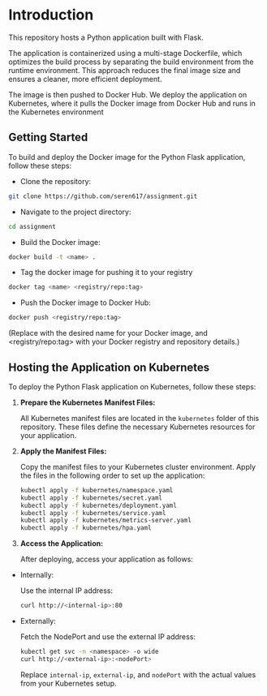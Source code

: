# Introduction

This repository hosts a Python application built with Flask. 

The application is containerized using a multi-stage Dockerfile, which optimizes the build process by separating the build environment from the runtime environment. This approach reduces the final image size and ensures a cleaner, more efficient deployment.

The image is then pushed to Docker Hub. We deploy the application on Kubernetes, where it pulls the Docker image from Docker Hub and runs in the Kubernetes environment

## Getting Started 

To build and deploy the Docker image for the Python Flask application, follow these steps:

- Clone the repository: 
```bash
git clone https://github.com/seren617/assignment.git
```
- Navigate to the project directory:
```bash
cd assignment
```
- Build the Docker image:
```bash
docker build -t <name> .
```
- Tag the docker image for pushing it to your registry
```bash
docker tag <name> <registry/repo:tag>
```
- Push the Docker image to Docker Hub:
```bash
docker push <registry/repo:tag>
```
(Replace <name> with the desired name for your Docker image, and <registry/repo:tag> with your Docker registry and repository details.)

## Hosting the Application on Kubernetes

To deploy the Python Flask application on Kubernetes, follow these steps:

1. **Prepare the Kubernetes Manifest Files:**

   All Kubernetes manifest files are located in the `kubernetes` folder of this repository. These files define the necessary Kubernetes resources for your application.

2. **Apply the Manifest Files:**

   Copy the manifest files to your Kubernetes cluster environment. Apply the files in the following order to set up the application:

   ```bash
   kubectl apply -f kubernetes/namespace.yaml
   kubectl apply -f kubernetes/secret.yaml
   kubectl apply -f kubernetes/deployment.yaml
   kubectl apply -f kubernetes/service.yaml
   kubectl apply -f kubernetes/metrics-server.yaml
   kubectl apply -f kubernetes/hpa.yaml
   ```
3. **Access the Application:**

    After deploying, access your application as follows:

- Internally:

  Use the internal IP address:
  ```bash
  curl http://<internal-ip>:80
  ```
- Externally:

  Fetch the NodePort and use the external IP address:
  ```bash
  kubectl get svc -n <namespace> -o wide
  curl http://<external-ip>:<nodePort>
  ```
  Replace `internal-ip`, `external-ip`, and `nodePort` with the actual values from your Kubernetes setup.


